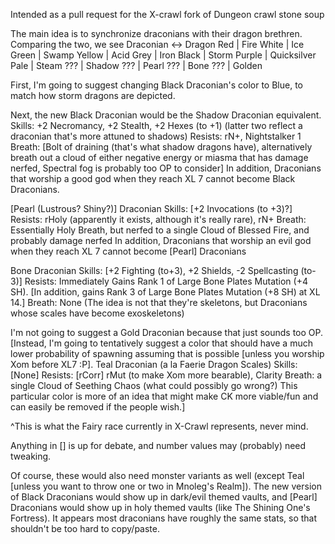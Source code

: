 Intended as a pull request for the X-crawl fork of Dungeon crawl stone soup

The main idea is to synchronize draconians with their dragon brethren. Comparing the two, we see
Draconian <-> Dragon
Red | Fire
White | Ice
Green | Swamp
Yellow | Acid
Grey | Iron
Black | Storm
Purple | Quicksilver
Pale | Steam
??? | Shadow
??? | Pearl
??? | Bone
??? | Golden

First, I'm going to suggest changing Black Draconian's color to Blue, to match how storm dragons are depicted.

Next, the new Black Draconian would be the Shadow Draconian equivalent.
Skills: +2 Necromancy, +2 Stealth, +2 Hexes (to +1) (latter two reflect a draconian that's more attuned to shadows)
Resists: rN+, Nightstalker 1
Breath: [Bolt of draining (that's what shadow dragons have), alternatively breath out a cloud of either negative energy or miasma that has damage nerfed, Spectral fog is probably too OP to consider]
In addition, Draconians that worship a good god when they reach XL 7 cannot become Black Draconians.

[Pearl (Lustrous? Shiny?)] Draconian
Skills: [+2 Invocations (to +3)?]
Resists: rHoly (apparently it exists, although it's really rare), rN+
Breath: Essentially Holy Breath, but nerfed to a single Cloud of Blessed Fire, and probably damage nerfed
In addition, Draconians that worship an evil god when they reach XL 7 cannot become [Pearl] Draconians

Bone Draconian
Skills: [+2 Fighting (to+3), +2 Shields, -2 Spellcasting (to-3)]
Resists: Immediately Gains Rank 1 of Large Bone Plates Mutation (+4 SH). [In addition, gains Rank 3 of Large Bone Plates Mutation (+8 SH) at XL 14.]
Breath: None
(The idea is not that they're skeletons, but Draconians whose scales have become exoskeletons)

I'm not going to suggest a Gold Draconian because that just sounds too OP.
[Instead, I'm going to tentatively suggest a color that should have a much lower probability of spawning assuming that is possible [unless you worship Xom before XL7 :P].
Teal Draconian (a la Faerie Dragon Scales)
Skills: [None]
Resists: [rCorr] rMut (to make Xom more bearable), Clarity
Breath: a single Cloud of Seething Chaos (what could possibly go wrong?)
This particular color is more of an idea that might make CK more viable/fun and can easily be removed if the people wish.]

^This is what the Fairy race currently in X-Crawl represents, never mind.

Anything in [] is up for debate, and number values may (probably) need tweaking.

Of course, these would also need monster variants as well (except Teal [unless you want to throw one or two in Mnoleg's Realm]). The new version of Black Draconians would show up in dark/evil themed vaults, and [Pearl] Draconians would show up in holy themed vaults (like The Shining One's Fortress). It appears most draconians have roughly the same stats, so that shouldn't be too hard to copy/paste.
